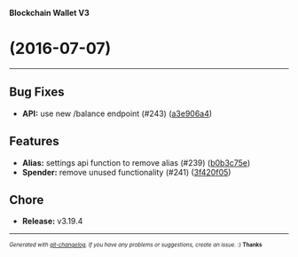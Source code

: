 __Blockchain Wallet V3__

#   (2016-07-07)



---

## Bug Fixes

- **API:** use new /balance endpoint (#243)
  ([a3e906a4](https://github.com/blockchain/My-Wallet-V3/commit/a3e906a46a097e682766c9e176587fe196bf329c))


## Features

- **Alias:** settings api function to remove alias (#239)
  ([b0b3c75e](https://github.com/blockchain/My-Wallet-V3/commit/b0b3c75ede35a663d28077db45c66d92c12acce7))
- **Spender:** remove unused functionality (#241)
  ([3f420f05](https://github.com/blockchain/My-Wallet-V3/commit/3f420f05f201206f63e403cd68c9432ed7e452d2))


## Chore

- **Release:** v3.19.4



---
<sub><sup>*Generated with [git-changelog](https://github.com/rafinskipg/git-changelog). If you have any problems or suggestions, create an issue.* :) **Thanks** </sub></sup>